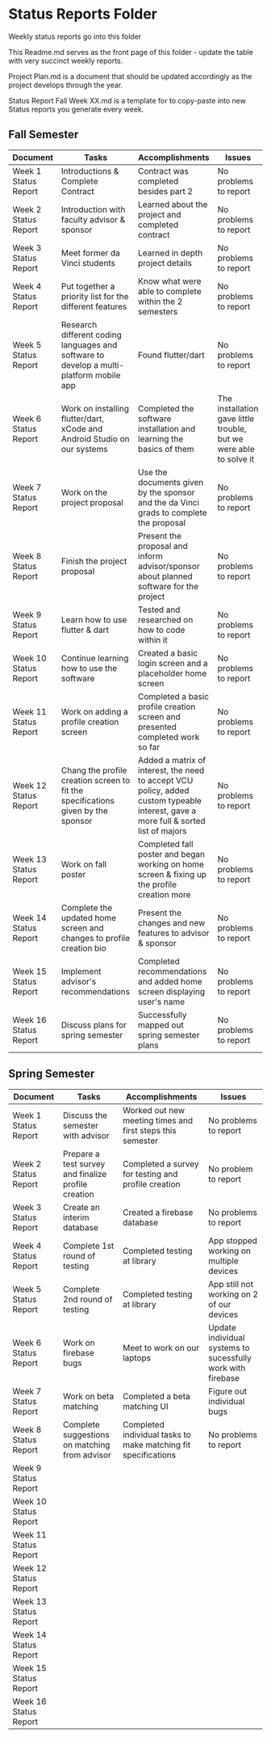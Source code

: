 # Status Reports Folder
Weekly status reports go into this folder

This Readme.md serves as the front page of this folder - update the table with very succinct weekly reports.

Project Plan.md is a document that should be updated accordingly as the project develops through the year.

Status Report Fall Week XX.md is a template for to copy-paste into new Status reports you generate every week.

## Fall Semester

| Document | Tasks | Accomplishments | Issues |
|---|---|---|---|
| Week 1 Status Report | Introductions & Complete Contract | Contract was completed besides part 2 | No problems to report |
| Week 2 Status Report | Introduction with faculty advisor & sponsor | Learned about the project and completed contract | No problems to report |
| Week 3 Status Report | Meet former da Vinci students | Learned in depth project details | No problems to report |
| Week 4 Status Report | Put together a priority list for the different features | Know what were able to complete within the 2 semesters | No problems to report |
| Week 5 Status Report | Research different coding languages and software to develop a multi-platform mobile app| Found flutter/dart | No problems to report |
| Week 6 Status Report | Work on installing flutter/dart, xCode and Android Studio on our systems | Completed the software installation and learning the basics of them | The installation gave little trouble, but we were able to solve it |
| Week 7 Status Report | Work on the project proposal | Use the documents given by the sponsor and the da Vinci grads to complete the proposal | No problems to report |
| Week 8 Status Report | Finish the project proposal | Present the proposal and inform advisor/sponsor about planned software for the project | No problems to report |
| Week 9 Status Report | Learn how to use flutter & dart | Tested and researched on how to code within it | No problems to report |
| Week 10 Status Report | Continue learning how to use the software | Created a basic login screen and a placeholder home screen | No problems to report |
| Week 11 Status Report | Work on adding a profile creation screen | Completed a basic profile creation screen and presented completed work so far| No problems to report |
| Week 12 Status Report | Chang the profile creation screen to fit the specifications given by the sponsor | Added a matrix of interest, the need to accept VCU policy, added custom typeable interest, gave a more full & sorted list of majors | No problems to report |
| Week 13 Status Report | Work on fall poster | Completed fall poster and began working on home screen & fixing up the profile creation more | No problems to report |
| Week 14 Status Report | Complete the updated home screen and changes to profile creation bio | Present the changes and new features to advisor & sponsor | No problems to report |
| Week 15 Status Report | Implement advisor's recommendations | Completed recommendations and added home screen displaying user's name | No problems to report |
| Week 16 Status Report | Discuss plans for spring semester | Successfully mapped out spring semester plans | No problems to report |

## Spring Semester

| Document | Tasks | Accomplishments| Issues |
|---|---|---|---|
| Week 1 Status Report | Discuss the semester with advisor | Worked out new meeting times and first steps this semester| No problems to report |
| Week 2 Status Report | Prepare a test survey and finalize profile creation | Completed a survey for testing and profile creation | No problem to report |
| Week 3 Status Report | Create an interim database | Created a firebase database | No problems to report |
| Week 4 Status Report | Complete 1st round of testing | Completed testing at library | App stopped working on multiple devices |
| Week 5 Status Report | Complete 2nd round of testing | Completed testing at library | App still not working on 2 of our devices |
| Week 6 Status Report | Work on firebase bugs | Meet to work on our laptops | Update individual systems to sucessfully work with firebase |
| Week 7 Status Report | Work on beta matching | Completed a beta matching UI | Figure out individual bugs |
| Week 8 Status Report | Complete suggestions on matching from advisor | Completed individual tasks to make matching fit specifications | No problems to report |
| Week 9 Status Report | | | |
| Week 10 Status Report | | | |
| Week 11 Status Report | | | |
| Week 12 Status Report | | | |
| Week 13 Status Report | | | |
| Week 14 Status Report | | | |
| Week 15 Status Report | | | |
| Week 16 Status Report | | | |
